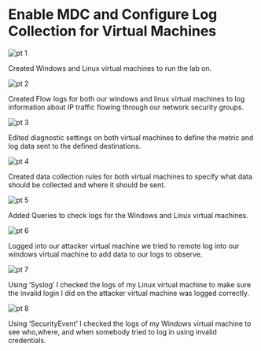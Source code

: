 # Enable MDC and Configure Log Collection for Virtual Machines

![pt 1](https://github.com/garrick8jackson/Lab-2/assets/38325200/8ed95b89-44ea-4828-af04-086f651ee88f)

Created Windows and Linux virtual machines to run the lab on.

![pt 2](https://github.com/garrick8jackson/Lab-2/assets/38325200/ccc182ee-d2f7-4fbd-9203-dd12af206845)

Created Flow logs for both our windows and linux virtual machines to log information about IP traffic flowing through our network security groups.

![pt 3](https://github.com/garrick8jackson/Lab-2/assets/38325200/4ac8a8fa-1265-4fa0-b45d-0074607c74ae)

Edited diagnostic settings on both virtual machines to define the metric and log data sent to the defined destinations.

![pt 4](https://github.com/garrick8jackson/Lab-2/assets/38325200/3a110d9d-d2a5-42c6-b3ae-89fbe6752f7e)

Created data collection rules for both virtual machines to specify what data should be collected and where it should be sent.

![pt 5](https://github.com/garrick8jackson/Lab-2/assets/38325200/518d81cb-f012-42af-a7e6-99aa1155154a)

Added Queries to check logs for the Windows and Linux virtual machines.

![pt 6](https://github.com/garrick8jackson/Lab-2/assets/38325200/c95fca35-f18d-489b-8186-8644478be779)

Logged into our attacker virtual machine we tried to remote log into our windows virtual machine to add data to our logs to observe.

![pt 7](https://github.com/garrick8jackson/Lab-2/assets/38325200/3e2c192e-665d-454a-b37d-5ca1686611eb)

Using ‘Syslog’ I checked the logs of my Linux virtual machine to make sure the invalid login I did on the attacker virtual machine was logged correctly. 

![pt 8](https://github.com/garrick8jackson/Lab-2/assets/38325200/e05f2544-3cac-4785-bd99-e268c74d9dff)

Using ‘SecurityEvent’ I checked the logs of my Windows virtual machine to see who,where, and when somebody tried to log in using invalid credentials. 







